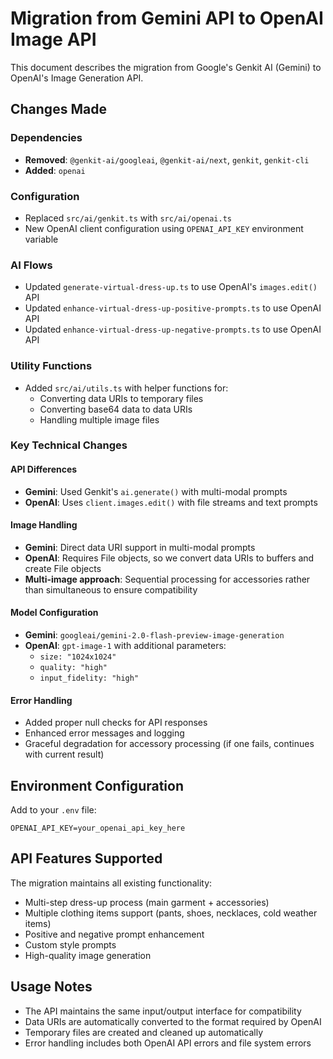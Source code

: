 # Migration from Gemini API to OpenAI Image API

This document describes the migration from Google's Genkit AI (Gemini) to OpenAI's Image Generation API.

## Changes Made

### Dependencies
- **Removed**: `@genkit-ai/googleai`, `@genkit-ai/next`, `genkit`, `genkit-cli`
- **Added**: `openai`

### Configuration
- Replaced `src/ai/genkit.ts` with `src/ai/openai.ts`
- New OpenAI client configuration using `OPENAI_API_KEY` environment variable

### AI Flows
- Updated `generate-virtual-dress-up.ts` to use OpenAI's `images.edit()` API
- Updated `enhance-virtual-dress-up-positive-prompts.ts` to use OpenAI API
- Updated `enhance-virtual-dress-up-negative-prompts.ts` to use OpenAI API

### Utility Functions
- Added `src/ai/utils.ts` with helper functions for:
  - Converting data URIs to temporary files
  - Converting base64 data to data URIs
  - Handling multiple image files

### Key Technical Changes

#### API Differences
- **Gemini**: Used Genkit's `ai.generate()` with multi-modal prompts
- **OpenAI**: Uses `client.images.edit()` with file streams and text prompts

#### Image Handling
- **Gemini**: Direct data URI support in multi-modal prompts
- **OpenAI**: Requires File objects, so we convert data URIs to buffers and create File objects
- **Multi-image approach**: Sequential processing for accessories rather than simultaneous to ensure compatibility

#### Model Configuration
- **Gemini**: `googleai/gemini-2.0-flash-preview-image-generation`
- **OpenAI**: `gpt-image-1` with additional parameters:
  - `size: "1024x1024"`
  - `quality: "high"`
  - `input_fidelity: "high"`

#### Error Handling
- Added proper null checks for API responses
- Enhanced error messages and logging
- Graceful degradation for accessory processing (if one fails, continues with current result)

## Environment Configuration

Add to your `.env` file:
```env
OPENAI_API_KEY=your_openai_api_key_here
```

## API Features Supported

The migration maintains all existing functionality:
- Multi-step dress-up process (main garment + accessories)
- Multiple clothing items support (pants, shoes, necklaces, cold weather items)
- Positive and negative prompt enhancement
- Custom style prompts
- High-quality image generation

## Usage Notes

- The API maintains the same input/output interface for compatibility
- Data URIs are automatically converted to the format required by OpenAI
- Temporary files are created and cleaned up automatically
- Error handling includes both OpenAI API errors and file system errors
